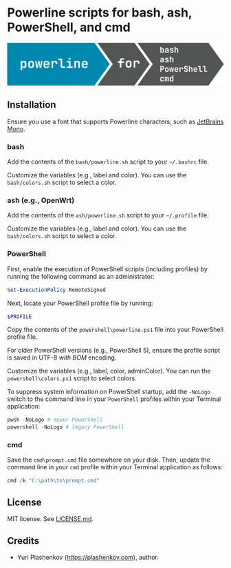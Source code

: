 # Powerline scripts for bash, ash, PowerShell, and cmd

![Powerline for bash, ash, PowerShell, and cmd](powerline.svg)

## Installation

Ensure you use a font that supports Powerline characters, such as [JetBrains Mono](https://www.jetbrains.com/lp/mono/).

### bash

Add the contents of the `bash/powerline.sh` script to your `~/.bashrc` file.

Customize the variables (e.g., label and color). You can use the `bash/colors.sh` script to select a color.

### ash (e.g., OpenWrt)

Add the contents of the `ash/powerline.sh` script to your `~/.profile` file.

Customize the variables (e.g., label and color). You can use the `bash/colors.sh` script to select a color.

### PowerShell

First, enable the execution of PowerShell scripts (including profiles) by running the following command as an administrator:

```powershell
Set-ExecutionPolicy RemoteSigned
```

Next, locate your PowerShell profile file by running:

```powershell
$PROFILE
```

Copy the contents of the `powershell\powerline.ps1` file into your PowerShell profile file.

For older PowerShell versions (e.g., PowerShell 5), ensure the profile script is saved in UTF-8 *with BOM* encoding.

Customize the variables (e.g., label, color, adminColor). You can run the `powershell\colors.ps1` script to select colors.

To suppress system information on PowerShell startup, add the `-NoLogo` switch to the command line in your `PowerShell` profiles within your Terminal application:

```ps1
pwsh -NoLogo # newer PowerShell
powershell -NoLogo # legacy PowerShell
```

### cmd

Save the `cmd\prompt.cmd` file somewhere on your disk. Then, update the command line in your `cmd` profile within your Terminal application as follows:

```ps1
cmd /k "C:\path\to\prompt.cmd"
```

## License

MIT license. See [LICENSE.md](LICENSE.md).

## Credits

- Yuri Plashenkov (https://plashenkov.com), author.

